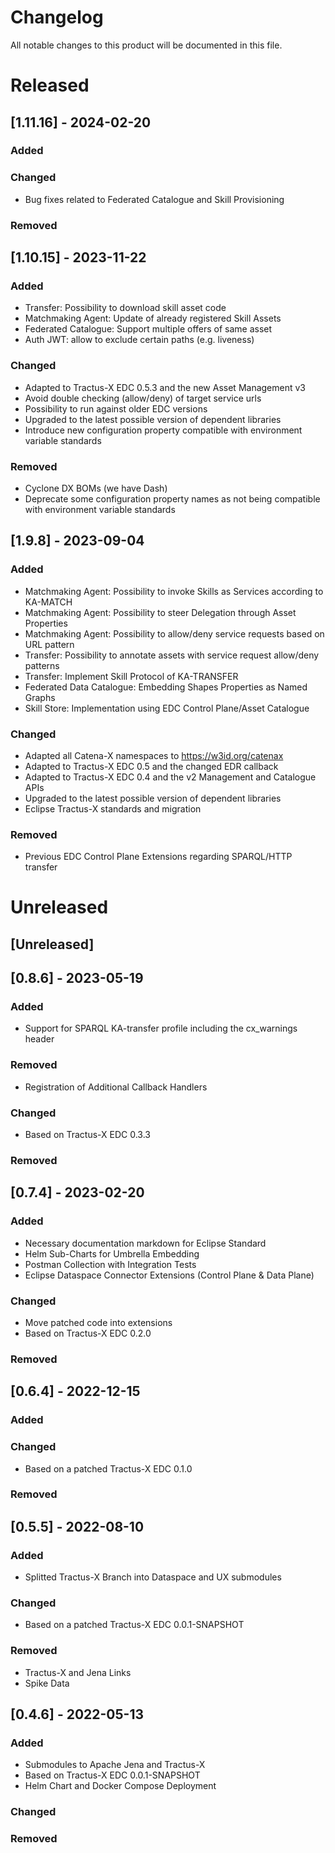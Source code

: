 <!--
 * Copyright (c) 2022,2023 Contributors to the Eclipse Foundation
 *
 * See the NOTICE file(s) distributed with this work for additional
 * information regarding copyright ownership.
 *
 * This program and the accompanying materials are made available under the
 * terms of the Apache License, Version 2.0 which is available at
 * https://www.apache.org/licenses/LICENSE-2.0.
 *
 * Unless required by applicable law or agreed to in writing, software
 * distributed under the License is distributed on an "AS IS" BASIS, WITHOUT
 * WARRANTIES OR CONDITIONS OF ANY KIND, either express or implied. See the
 * License for the specific language governing permissions and limitations
 * under the License.
 *
 * SPDX-License-Identifier: Apache-2.0
-->


# Changelog

All notable changes to this product will be documented in this file.

# Released

## [1.11.16] - 2024-02-20

### Added

### Changed

- Bug fixes related to Federated Catalogue and Skill Provisioning

### Removed

## [1.10.15] - 2023-11-22

### Added

- Transfer: Possibility to download skill asset code
- Matchmaking Agent: Update of already registered Skill Assets
- Federated Catalogue: Support multiple offers of same asset
- Auth JWT: allow to exclude certain paths (e.g. liveness)

### Changed

- Adapted to Tractus-X EDC 0.5.3 and the new Asset Management v3
- Avoid double checking (allow/deny) of target service urls
- Possibility to run against older EDC versions
- Upgraded to the latest possible version of dependent libraries
- Introduce new configuration property compatible with environment variable standards

### Removed

- Cyclone DX BOMs (we have Dash)
- Deprecate some configuration property names as not being compatible with environment variable standards

## [1.9.8] - 2023-09-04

### Added

- Matchmaking Agent: Possibility to invoke Skills as Services according to KA-MATCH
- Matchmaking Agent: Possibility to steer Delegation through Asset Properties
- Matchmaking Agent: Possibility to allow/deny service requests based on URL pattern
- Transfer: Possibility to annotate assets with service request allow/deny patterns
- Transfer: Implement Skill Protocol of KA-TRANSFER
- Federated Data Catalogue: Embedding Shapes Properties as Named Graphs
- Skill Store: Implementation using EDC Control Plane/Asset Catalogue

### Changed

- Adapted all Catena-X namespaces to https://w3id.org/catenax
- Adapted to Tractus-X EDC 0.5 and the changed EDR callback
- Adapted to Tractus-X EDC 0.4 and the v2 Management and Catalogue APIs
- Upgraded to the latest possible version of dependent libraries
- Eclipse Tractus-X standards and migration

### Removed

- Previous EDC Control Plane Extensions regarding SPARQL/HTTP transfer

# Unreleased

## [Unreleased]

## [0.8.6] - 2023-05-19

### Added

- Support for SPARQL KA-transfer profile including the cx_warnings header

### Removed

- Registration of Additional Callback Handlers

### Changed

- Based on Tractus-X EDC 0.3.3

### Removed

## [0.7.4] - 2023-02-20

### Added

- Necessary documentation markdown for Eclipse Standard
- Helm Sub-Charts for Umbrella Embedding
- Postman Collection with Integration Tests
- Eclipse Dataspace Connector Extensions (Control Plane & Data Plane)

### Changed

- Move patched code into extensions
- Based on Tractus-X EDC 0.2.0

### Removed

## [0.6.4] - 2022-12-15

### Added

### Changed

- Based on a patched Tractus-X EDC 0.1.0

### Removed

## [0.5.5] - 2022-08-10

### Added

- Splitted Tractus-X Branch into Dataspace and UX submodules

### Changed

- Based on a patched Tractus-X EDC 0.0.1-SNAPSHOT

### Removed

- Tractus-X and Jena Links
- Spike Data

## [0.4.6] - 2022-05-13

### Added

- Submodules to Apache Jena and Tractus-X
- Based on Tractus-X EDC 0.0.1-SNAPSHOT
- Helm Chart and Docker Compose Deployment

### Changed

### Removed
